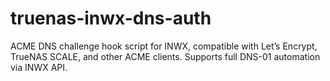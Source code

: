 # truenas-inwx-dns-auth
ACME DNS challenge hook script for INWX, compatible with Let’s Encrypt, TrueNAS SCALE, and other ACME clients. Supports full DNS-01 automation via INWX API.
